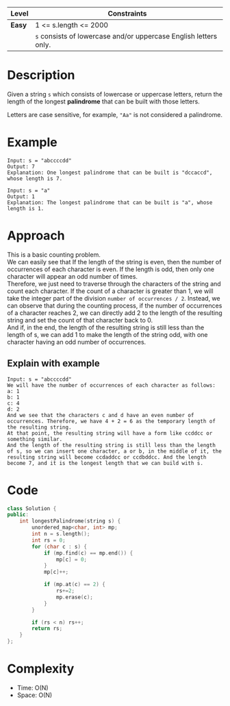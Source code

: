 |Level|Constraints|
|------|----------|
|**Easy**|1 <= s.length <= 2000|
||`s` consists of lowercase and/or uppercase English letters only.|

# Description
Given a string `s` which consists of lowercase or uppercase letters, return the length of the longest **palindrome** that can be built with those letters.  

Letters are case sensitive, for example, `"Aa"` is not considered a palindrome.

# Example
```
Input: s = "abccccdd"
Output: 7
Explanation: One longest palindrome that can be built is "dccaccd", whose length is 7.
```
```
Input: s = "a"
Output: 1
Explanation: The longest palindrome that can be built is "a", whose length is 1.
```

# Approach
This is a basic counting problem.  
We can easily see that If the length of the string is even, then the number of occurrences of each character is even. If the length is odd, then only one character will appear an odd number of times.  
Therefore, we just need to traverse through the characters of the string and count each character. If the count of a character is greater than 1, we will take the integer part of the division `number of occurrences / 2`. Instead, we can observe that during the counting process, if the number of occurrences of a character reaches 2, we can directly add 2 to the length of the resulting string and set the count of that character back to 0.  
And if, in the end, the length of the resulting string is still less than the length of s, we can add 1 to make the length of the string odd, with one character having an odd number of occurrences.

## Explain with example
```
Input: s = "abccccdd"
We will have the number of occurrences of each character as follows:
a: 1
b: 1
c: 4
d: 2
And we see that the characters c and d have an even number of occurrences. Therefore, we have 4 + 2 = 6 as the temporary length of the resulting string.
At that point, the resulting string will have a form like ccddcc or something similar.  
And the length of the resulting string is still less than the length of s, so we can insert one character, a or b, in the middle of it, the resulting string will become ccdaddcc or ccdbddcc. And the length become 7, and it is the longest length that we can build with s.
```
# Code
```C++
class Solution {
public:
    int longestPalindrome(string s) {
        unordered_map<char, int> mp;
        int n = s.length();
        int rs = 0;
        for (char c : s) {
            if (mp.find(c) == mp.end()) {
                mp[c] = 0;
            }
            mp[c]++;

            if (mp.at(c) == 2) {
                rs+=2;
                mp.erase(c);
            }
        }

        if (rs < n) rs++;
        return rs;
    }
};
```

# Complexity
- Time: O(N)
- Space: O(N)
